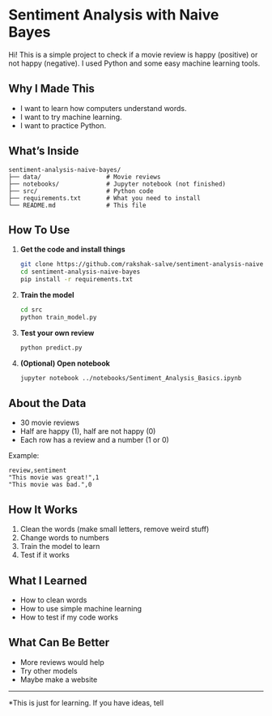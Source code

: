 # Sentiment Analysis with Naive Bayes

Hi! This is a simple project to check if a movie review is happy (positive) or not happy (negative). I used Python and some easy machine learning tools.

## Why I Made This

- I want to learn how computers understand words.
- I want to try machine learning.
- I want to practice Python.

## What’s Inside

```
sentiment-analysis-naive-bayes/
├── data/                  # Movie reviews
├── notebooks/             # Jupyter notebook (not finished)
├── src/                   # Python code
├── requirements.txt       # What you need to install
└── README.md              # This file
```

## How To Use

1. **Get the code and install things**
    ```bash
    git clone https://github.com/rakshak-salve/sentiment-analysis-naive-bayes.git
    cd sentiment-analysis-naive-bayes
    pip install -r requirements.txt
    ```

2. **Train the model**
    ```bash
    cd src
    python train_model.py
    ```

3. **Test your own review**
    ```bash
    python predict.py
    ```

4. **(Optional) Open notebook**
    ```bash
    jupyter notebook ../notebooks/Sentiment_Analysis_Basics.ipynb
    ```

## About the Data

- 30 movie reviews
- Half are happy (1), half are not happy (0)
- Each row has a review and a number (1 or 0)

Example:
```csv
review,sentiment
"This movie was great!",1
"This movie was bad.",0
```

## How It Works

1. Clean the words (make small letters, remove weird stuff)
2. Change words to numbers
3. Train the model to learn
4. Test if it works

## What I Learned

- How to clean words
- How to use simple machine learning
- How to test if my code works

## What Can Be Better

- More reviews would help
- Try other models
- Maybe make a website

---

*This is just for learning. If you have ideas, tell